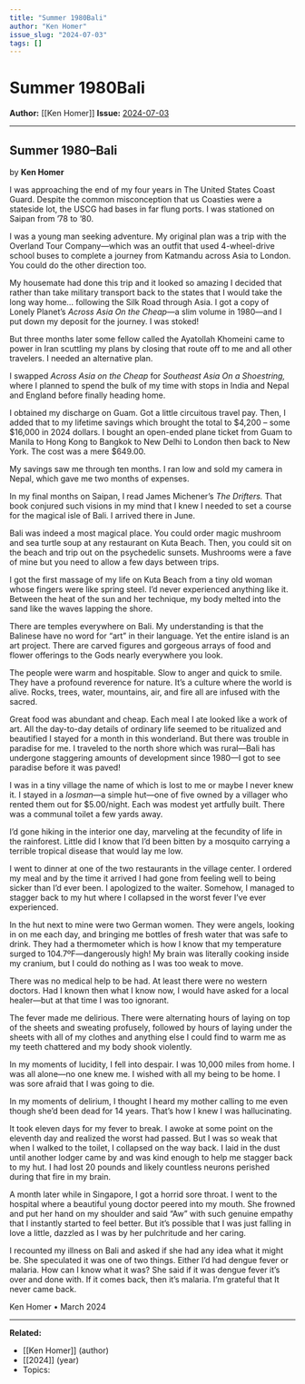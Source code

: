 ```yaml
---
title: "Summer 1980Bali"
author: "Ken Homer"
issue_slug: "2024-07-03"
tags: []
---
```


# Summer 1980Bali

**Author:** [[Ken Homer]]
**Issue:** [2024-07-03](https://plex.collectivesensecommons.org/2024-07-03/)

---

## Summer 1980–Bali
by **Ken Homer**

I was approaching the end of my four years in The United States Coast Guard. Despite the common misconception that us Coasties were a stateside lot, the USCG had bases in far flung ports. I was stationed on Saipan from ’78 to ’80.

I was a young man seeking adventure. My original plan was a trip with the Overland Tour Company—which was an outfit that used 4-wheel-drive school buses to complete a journey from Katmandu across Asia to London. You could do the other direction too.

My housemate had done this trip and it looked so amazing I decided that rather than take military transport back to the states that I would take the long way home… following the Silk Road through Asia. I got a copy of Lonely Planet’s *Across Asia On the Cheap*—a slim volume in 1980—and I put down my deposit for the journey. I was stoked!

But three months later some fellow called the Ayatollah Khomeini came to power in Iran scuttling my plans by closing that route off to me and all other travelers. I needed an alternative plan.

I swapped *Across Asia on the Cheap* for *Southeast Asia On a Shoestring,* where I planned to spend the bulk of my time with stops in India and Nepal and England before finally heading home.

I obtained my discharge on Guam. Got a little circuitous travel pay. Then, I added that to my lifetime savings which brought the total to $4,200 – some $16,000 in 2024 dollars. I bought an open-ended plane ticket from Guam to Manila to Hong Kong to Bangkok to New Delhi to London then back to New York. The cost was a mere $649.00. 

My savings saw me through ten months. I ran low and sold my camera in Nepal, which gave me two months of expenses.

In my final months on Saipan, I read James Michener’s *The Drifters.* That book conjured such visions in my mind that I knew I needed to set a course for the magical isle of Bali. I arrived there in June.

Bali was indeed a most magical place. You could order magic mushroom and sea turtle soup at any restaurant on Kuta Beach. Then, you could sit on the beach and trip out on the psychedelic sunsets. Mushrooms were a fave of mine but you need to allow a few days between trips.

I got the first massage of my life on Kuta Beach from a tiny old woman whose fingers were like spring steel. I’d never experienced anything like it. Between the heat of the sun and her technique, my body melted into the sand like the waves lapping the shore.

There are temples everywhere on Bali. My understanding is that the Balinese have no word for “art” in their language. Yet the entire island is an art project. There are carved figures and gorgeous arrays of food and flower offerings to the Gods nearly everywhere you look.

The people were warm and hospitable. Slow to anger and quick to smile. They have a profound reverence for nature. It’s a culture where the world is alive. Rocks, trees, water, mountains, air, and fire all are infused with the sacred. 

Great food was abundant and cheap. Each meal I ate looked like a work of art. All the day-to-day details of ordinary life seemed to be ritualized and beautified I stayed for a month in this wonderland. But there was trouble in paradise for me. I traveled to the north shore which was rural—Bali has undergone staggering amounts of development since 1980—I got to see paradise before it was paved!

I was in a tiny village the name of which is lost to me or maybe I never knew it. I stayed in a *losman*—a simple hut—one of five owned by a villager who rented them out for $5.00/night. Each was modest yet artfully built. There was a communal toilet a few yards away.

I’d gone hiking in the interior one day, marveling at the fecundity of life in the rainforest. Little did I know that I’d been bitten by a mosquito carrying a terrible tropical disease that would lay me low.

I went to dinner at one of the two restaurants in the village center. I ordered my meal and by the time it arrived I had gone from feeling well to being sicker than I’d ever been. I apologized to the waiter. Somehow, I managed to stagger back to my hut where I collapsed in the worst fever I’ve ever experienced. 

In the hut next to mine were two German women. They were angels, looking in on me each day, and bringing me bottles of fresh water that was safe to drink. They had a thermometer which is how I know that my temperature surged to 104.7ºF—dangerously high! My brain was literally cooking inside my cranium, but I could do nothing as I was too weak to move.

There was no medical help to be had. At least there were no western doctors. Had I known then what I know now, I would have asked for a local healer—but at that time I was too ignorant.

The fever made me delirious. There were alternating hours of laying on top of the sheets and sweating profusely, followed by hours of laying under the sheets with all of my clothes and anything else I could find to warm me as my teeth chattered and my body shook violently.

In my moments of lucidity, I fell into despair. I was 10,000 miles from home. I was all alone—no one knew me. I wished with all my being to be home. I was sore afraid that I was going to die.

In my moments of delirium, I thought I heard my mother calling to me even though she’d been dead for 14 years. That’s how I knew I was hallucinating.

It took eleven days for my fever to break. I awoke at some point on the eleventh day and realized the worst had passed. But I was so weak that when I walked to the toilet, I collapsed on the way back. I laid in the dust until another lodger came by and was kind enough to help me stagger back to my hut. I had lost 20 pounds and likely countless neurons perished during that fire in my brain.

A month later while in Singapore, I got a horrid sore throat. I went to the hospital where a beautiful young doctor peered into my mouth. She frowned and put her hand on my shoulder and said “Aw” with such genuine empathy that I instantly started to feel better. But it’s possible that I was just falling in love a little, dazzled as I was by her pulchritude and her caring.

I recounted my illness on Bali and asked if she had any idea what it might be. She speculated it was one of two things. Either I’d had dengue fever or malaria. How can I know what it was? She said if it was dengue fever it’s over and done with. If it comes back, then it’s malaria. I’m grateful that It never came back.

Ken Homer • March 2024

---

**Related:**
- [[Ken Homer]] (author)
- [[2024]] (year)
- Topics: 

